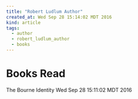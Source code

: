 ```yaml
---
title: "Robert Ludlum Author"
created_at: Wed Sep 28 15:14:02 MDT 2016
kind: article
tags:
  - author
  - robert_ludlum_author
  - books
---
```



# Books Read

The Bourne Identity
Wed Sep 28 15:11:02 MDT 2016

<!--
html boilerplate
<a href="" target="_blank"></a>
<a name=""></a>
<img src="" width="400px">
<ul>
  <li></li>
</ul>
<pre>
</pre>
<pre><code>
</code></pre>
<math xmlns='http://www.w3.org/1998/Math/MathML' display='block'>
</math>
-->
